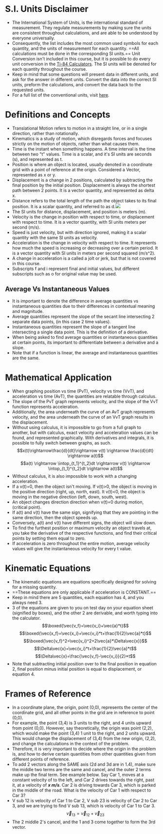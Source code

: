 # S.I. Units Disclaimer
- The International System of Units, is the international standard of measurement. They regulate measurements by making sure the units are consistent throughout calculations, and are able to be understood by everyone universally.
- Consequently, the list includes the most common used symbols for each quantity, and the units of measurement for each quantity. ==All calculations must be done in the corresponding SI units.== Unit Conversion isn't included in this course, but it is possible to do every unit conversion in the [Ti-84 Calculators](https://youtu.be/o7G1t_S0LYc?si=DBb1h2umJyW25CTO). The SI units will be denoted for each quantity throughout the course.
- Keep in mind that some questions will present data in different units, and ask for the answer in different units. Convert the data into the correct SI units, preform the calculations, and convert the data back to the requested units.
- For a full list of the conventional units, visit [here](https://www.nist.gov/pml/owm/metric-si/si-units).
# Definitions and Concepts
- Translational Motion refers to motion in a straight line, or in a single direction, rather than rotationally.
- Kinematics is a study of motion, which disregards forces and focuses strictly on the motion of objects, rather than what causes them.
- Time is the instant when something happens. A time interval is the time between two "t" values. Time is a scalar, and it's SI units are seconds (s), and represented as t.
- Position is where an object is located, usually denoted in a coordinate grid with a point of reference at the origin. Considered a Vector, represented as x or y. 
- Displacement is a change in 2 positions, calculated by subtracting the final position by the initial position. Displacement is always the shortest path between 2 points. It is a vector quantity, and represented as delta x.
- Distance refers to the total length of the path the object takes to its final position. It is a scalar quantity, and referred to as d.![](distanceVdisplacement.webp)
- The SI units for distance, displacement, and position is meters (m). 
- Velocity is the change in position with respect to time, or displacement with respect to time. It is a vector quantity, with SI units meters per second (m/s).
- Speed is just velocity, but with direction ignored, making it a scalar quantity with the same SI units as velocity.
- Acceleration is the change in velocity with respect to time. It represents how much the speed is increasing or decreasing over a certain period. It is a vector quantity with SI units in meters per second squared (m/s^2).
- A change in acceleration is a called a jolt or jerk, but that is not covered in this course.
- Subscripts f and i represent final and initial values, but different subscripts such as o for original value may be used.
## Average Vs Instantaneous Values
- It is important to denote the difference in average quantities vs instantaneous quantities due to their differences in contextual meaning and magnitude.
- Average quantities represent the slope of the secant line intersecting 2 separate data points, (in this case 2 time values).
- Instantaneous quantities represent the slope of a tangent line intersecting a single data point. This is the definition of a derivative. 
- When being asked to find average quantities or instantaneous quantities at certain points, its important to differentiate between a derivative and a slope.
- Note that if a function is linear, the average and instantaneous quantities are the same.
# Mathematical Application
- When graphing position vs time (PvT), velocity vs time (VvT), and acceleration vs time (AvT), the quantities are relatable through calculus. 
- The slope of the PvT graph represents velocity, and the slope of the VvT function represents acceleration.
- Additionally, the area underneath the curve of an AvT graph represents velocity, and the area underneath the curve of an VvT graph results in the displacement.
- Without using calculus, it is impossible to go from a full graph to another, but with calculus, exact velocity and acceleration values can be found, and represented graphically. With derivatives and integrals, it is possible to fully switch between graphs, as such.
$$x(t)\rightarrow\frac{d}{dt}\rightarrow v(t) \rightarrow \frac{d}{dt} \rightarrow a(t)$$
$$a(t) \rightarrow \intop_{t_1}^{t_2}dt \rightarrow v(t) \rightarrow  \intop_{t_1}^{t_2}dt \rightarrow a(t)$$
- Without calculus, it is also impossible to work with a changing acceleration.
- If a v(t)=0, then the object isn't moving. If v(t)>0, the object is moving in the positive direction (right, up, north, east). It v(t)<0, the object is moving in the negative direction (left, down, south, west).
- An object changes direction direction when v(t)=0 during motion, (critical point).
- If a(t) and v(t) have the same sign, signifying that they are pointing in the same direction, then the object speeds up.
- Conversely, a(t) and v(t) have different signs, the object will slow down.
- To find the furthest position or maximum velocity an object travels at, you take the derivative of the respective functions, and find their critical points by setting them equal to zero.
- If acceleration is zero throughout the entire motion, average velocity values will give the instantaneous velocity for every t value.
# Kinematic Equations
- The kinematic equations are equations specifically designed for solving for a missing quantity.
- ==These equations are only applicable if acceleration is CONSTANT.==
- Keep in mind there are 5 quantities, each equation has 4, and you always need 3.
- 3 of the equations are given to you on test day on your equation sheet (signified by boxes), and the other 2 are derivable, and worth typing into the calculator.
$$\boxed{\vec{v_f}=\vec{v_i}+\vec{a}*t}$$
$$\boxed{\vec{x_f}=\vec{x_i}+\vec{v_i}*t+\frac{1}{2}\vec{a}*t}$$
$$\boxed{\vec{v_f}^2=\vec{v_i}^2+2\vec{a}*\Delta\vec{x}}$$
$$\Delta\vec{x}=\vec{v_i}*t+\frac{1}{2}\vec{a}*t$$
$$\Delta\vec{x}=\frac{\vec{v_f}-\vec{v_i}}{2}*t$$
- Note that subtracting initial position over to the final position in equation 2, final position minus initial position is equal to displacement, or equation 4.
# Frames of Reference
- In a coordinate plane, the origin, point (0,0), represents the center of the coordinate grid, and all other points in the grid are in reference to point (0,0).
- For example, the point (3,4) is 3 units to the right, and 4 units upward from point (0,0). However, say theoretically, the origin was point (2,2), which would make the point (3,4) 1 unit to the right, and 2 units upward. This would change the displacement of (3,4) from the new origin, (2,2), and change the calculations in the context of the problem.
- Therefore, it is very important to decide where the origin in the problem is, and how to derive certain quantities from other quantities given from different points of reference. 
- To add 2 vectors along the SAME axis (2d and 3d are in 1.4), make sure the middle two terms are the same and cancel, and the outer 2 terms make up the final term. See example below.
Say Car 1, moves at a constant velocity of to the left, and Car 2 drives towards the right, past it, at a velocity of ***x m/s***. Car 2 is driving towards Car 3, which is parked in the middle of the road. What is the velocity of Car 1 with respect to Car 3?
- V sub 12 is velocity of Car 1 to Car 2, V sub 23 is velocity of Car 2 to Car 3, and we are trying to find V sub 13, which is velocity of Car 1 to Car 3.
$$\vec{v}_{13}=\vec{v}_{12}+\vec{v}_{23}$$
- The 2 middle 2's cancel, and the 1 and 3 come together to form the 3rd vector.